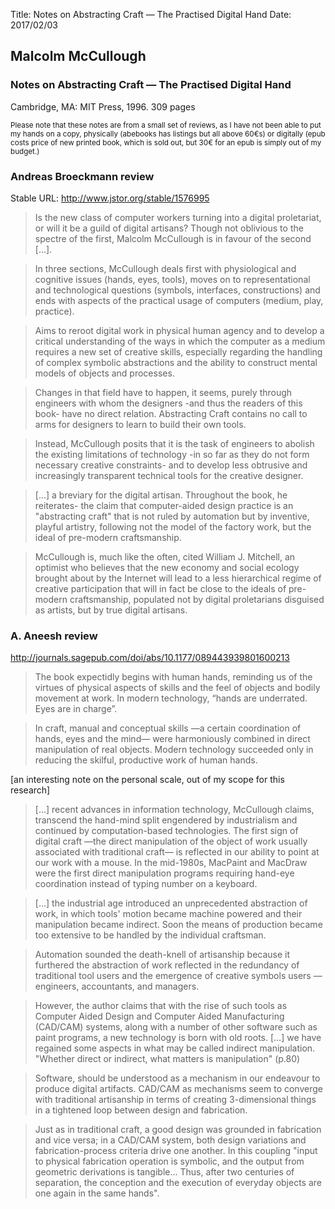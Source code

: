 Title: Notes on Abstracting Craft — The Practised Digital Hand
Date: 2017/02/03

## Malcolm McCullough
### Notes on Abstracting Craft — The Practised Digital Hand
Cambridge, MA: MIT Press, 1996. 309 pages

<small>Please note that these notes are from a small set of reviews, as I have not been able to put my hands on a copy, physically (abebooks has listings but all above 60€s) or digitally (epub costs price of new printed book, which is sold out, but 30€ for an epub is simply out of my budget.)</small>

### Andreas Broeckmann review
Stable URL: http://www.jstor.org/stable/1576995

> Is the new class of computer workers turning into a digital proletariat, or will it be a guild of digital artisans? Though not oblivious to the spectre of the first, Malcolm McCullough is in favour of the second [...].

> In three sections, McCullough deals first with physiological and cognitive issues (hands, eyes, tools), moves on to representational and technological questions (symbols, interfaces, constructions) and ends with aspects of the practical usage of computers (medium, play, practice).

> Aims to reroot digital work in physical human agency and to develop a critical understanding of the ways in which the computer as a medium requires a new set of creative skills, especially regarding the handling of complex symbolic abstractions and the ability to construct mental models of objects and processes.

>  Changes in that field have to happen, it seems, purely through engineers with whom the designers -and thus the readers of this book- have no direct relation. Abstracting Craft contains no call to arms for designers to learn to build their own tools.

> Instead, McCullough posits that it is the task of engineers to abolish the existing limitations of technology -in so far as they do not form necessary creative constraints- and to develop less obtrusive and increasingly transparent technical tools for the creative designer.

> [...] a breviary for the digital artisan. Throughout the book, he reiterates-   the claim that computer-aided design practice is an "abstracting craft" that is not ruled by automation but by inventive, playful artistry, following not the model of the factory work, but the ideal of pre-modern craftsmanship.

>  McCullough is, much like the often, cited William J. Mitchell, an optimist who believes that the new economy and social ecology brought about by the Internet will lead to a less hierarchical regime of creative participation that will in fact be close to the ideals of pre-modern craftsmanship, populated not by digital proletarians disguised as artists, but by true digital artisans.



### A. Aneesh review
http://journals.sagepub.com/doi/abs/10.1177/089443939801600213

> The book expectidly begins with human hands, reminding us of the virtues of physical aspects of skills and the feel of objects and bodily movement at work. In modern technology, “hands are underrated. Eyes are in charge”.

> In craft, manual and conceptual skills —a certain coordination of hands, eyes and the mind— were harmoniously combined in direct manipulation of real objects. Modern technology succeeded only in reducing the skilful, productive work of human hands.

[an interesting note on the personal scale, out of my scope for this research]

> [...] recent advances in information technology, McCullough claims, transcend the hand-mind split engendered by industrialism and continued by computation-based technologies. The first sign of digital craft —the direct manipulation of the object of work usually associated with traditional craft— is reflected in our ability to point at our work with a mouse. In the mid-1980s, MacPaint and MacDraw were the first direct manipulation programs requiring hand-eye coordination instead of typing number on a keyboard.

> [...] the industrial age introduced an unprecedented abstraction of work, in which tools' motion became machine powered and their manipulation became indirect. Soon the means of production became too extensive to be handled by the individual craftsman.

> Automation sounded the death-knell of artisanship because it furthered the abstraction of work reflected in the redundancy of traditional tool users and the emergence of creative symbols users —engineers, accountants, and managers.

> However, the author claims that with the rise of such tools as Computer Aided Design and Computer Aided Manufacturing (CAD/CAM) systems, along with a number of other software such as paint programs, a new technology is born with old roots. [...] we have regained some aspects in what may be called indirect manipulation. "Whether direct or indirect, what matters is manipulation" (p.80)

> Software, should be understood as a mechanism in our endeavour to produce digital artifacts. CAD/CAM as mechanisms seem to converge with traditional artisanship in terms of creating 3-dimensional things in a tightened loop between design and fabrication.

> Just as in traditional craft, a good design was grounded in fabrication and vice versa; in a CAD/CAM system, both design variations and fabrication-process criteria drive one another. In this coupling "input to physical fabrication operation is symbolic, and the output from geometric derivations is tangible... Thus, after two centuries of separation, the conception and the execution of everyday objects are one again in the same hands".
